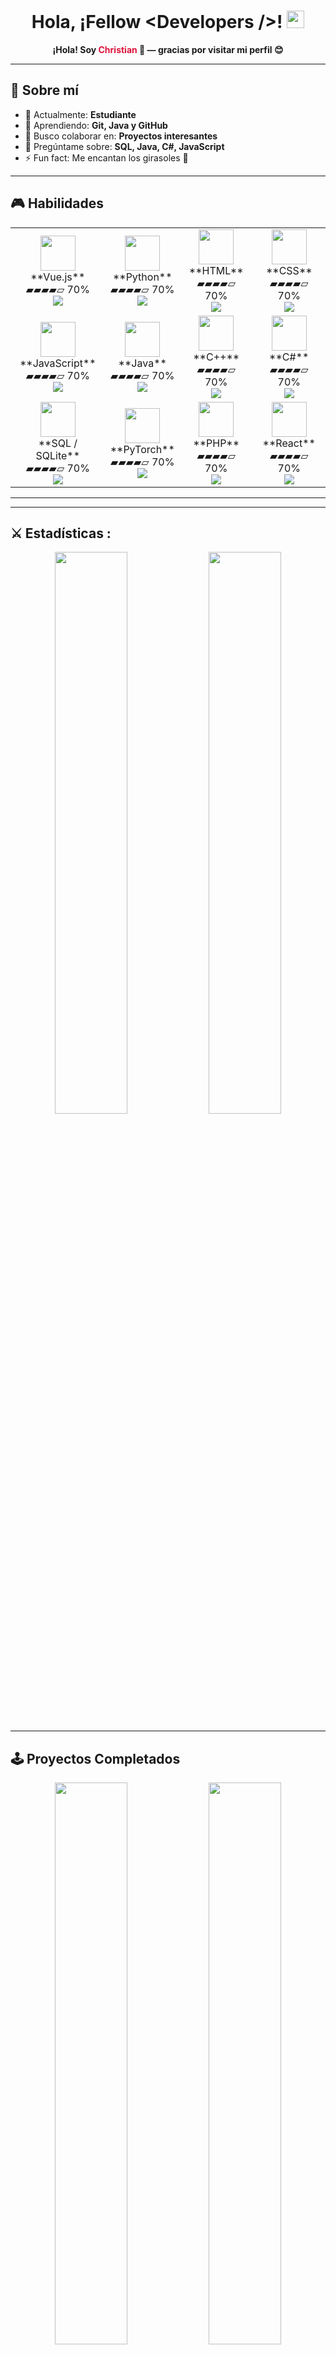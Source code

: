 <h1 align="center">Hola, ¡Fellow &lt;Developers /&gt;! <img src="https://raw.githubusercontent.com/MartinHeinz/MartinHeinz/master/wave.gif" width="28px" /></h1>

<div align="center">
  <strong>¡Hola! Soy <span style="color:crimson">Christian</span> 👋 — gracias por visitar mi perfil 😊</strong>
</div>

---

## 🔎 Sobre mí
- 🔭 Actualmente: **Estudiante**  
- 🌱 Aprendiendo: **Git, Java y GitHub**  
- 👯 Busco colaborar en: **Proyectos interesantes**  
- 💬 Pregúntame sobre: **SQL, Java, C#, JavaScript**  
- ⚡ Fun fact: Me encantan los girasoles 🌻

---

## 🎮 Habilidades 

<table align="center">
  <tr align="center">
    <td>
      <img src="https://raw.githubusercontent.com/rahulbanerjee26/githubAboutMeGenerator/main/icons/vuejs.svg" width="56"/><br/>
      **Vue.js**<br/>
      ▰▰▰▰▱ 70%<br/>
      <img src="https://img.shields.io/badge/Level-70%25-41B883?style=for-the-badge&logo=vue.js" />
    </td>
    <td>
      <img src="https://raw.githubusercontent.com/rahulbanerjee26/githubAboutMeGenerator/main/icons/python.svg" width="56"/><br/>
      **Python**<br/>
      ▰▰▰▰▱ 70%<br/>
      <img src="https://img.shields.io/badge/Level-70%25-3776AB?style=for-the-badge&logo=python" />
    </td>
    <td>
      <img src="https://raw.githubusercontent.com/rahulbanerjee26/githubAboutMeGenerator/main/icons/html.svg" width="56"/><br/>
      **HTML**<br/>
      ▰▰▰▰▱ 70%<br/>
      <img src="https://img.shields.io/badge/Level-70%25-E34F26?style=for-the-badge&logo=html5" />
    </td>
    <td>
      <img src="https://raw.githubusercontent.com/rahulbanerjee26/githubAboutMeGenerator/main/icons/css.svg" width="56"/><br/>
      **CSS**<br/>
      ▰▰▰▰▱ 70%<br/>
      <img src="https://img.shields.io/badge/Level-70%25-1572B6?style=for-the-badge&logo=css3" />
    </td>
  </tr>

  <tr align="center">
    <td>
      <img src="https://raw.githubusercontent.com/rahulbanerjee26/githubAboutMeGenerator/main/icons/javascript.svg" width="56"/><br/>
      **JavaScript**<br/>
      ▰▰▰▰▱ 70%<br/>
      <img src="https://img.shields.io/badge/Level-70%25-F7DF1E?style=for-the-badge&logo=javascript" />
    </td>
    <td>
      <img src="https://raw.githubusercontent.com/rahulbanerjee26/githubAboutMeGenerator/main/icons/java.svg" width="56"/><br/>
      **Java**<br/>
      ▰▰▰▰▱ 70%<br/>
      <img src="https://img.shields.io/badge/Level-70%25-007396?style=for-the-badge&logo=java" />
    </td>
    <td>
      <img src="https://raw.githubusercontent.com/rahulbanerjee26/githubAboutMeGenerator/main/icons/cpp.svg" width="56"/><br/>
      **C++**<br/>
      ▰▰▰▰▱ 70%<br/>
      <img src="https://img.shields.io/badge/Level-70%25-00599C?style=for-the-badge&logo=c%2B%2B" />
    </td>
    <td>
      <img src="https://raw.githubusercontent.com/rahulbanerjee26/githubAboutMeGenerator/main/icons/csharp.svg" width="56"/><br/>
      **C#**<br/>
      ▰▰▰▰▱ 70%<br/>
      <img src="https://img.shields.io/badge/Level-70%25-239120?style=for-the-badge&logo=c-sharp" />
    </td>
  </tr>

  <tr align="center">
    <td>
      <img src="https://raw.githubusercontent.com/rahulbanerjee26/githubAboutMeGenerator/main/icons/sqlite.svg" width="56"/><br/>
      **SQL / SQLite**<br/>
      ▰▰▰▰▱ 70%<br/>
      <img src="https://img.shields.io/badge/Level-70%25-07405E?style=for-the-badge&logo=sqlite" />
    </td>
    <td>
      <img src="https://raw.githubusercontent.com/rahulbanerjee26/githubAboutMeGenerator/main/icons/pytorch.svg" width="56"/><br/>
      **PyTorch**<br/>
      ▰▰▰▰▱ 70%<br/>
      <img src="https://img.shields.io/badge/Level-70%25-EE4C2C?style=for-the-badge&logo=pytorch" />
    </td>
    <td>
      <img src="https://raw.githubusercontent.com/rahulbanerjee26/githubAboutMeGenerator/main/icons/php.svg" width="56"/><br/>
      **PHP**<br/>
      ▰▰▰▰▱ 70%<br/>
      <img src="https://img.shields.io/badge/Level-70%25-777BB4?style=for-the-badge&logo=php" />
    </td>
    <td>
      <img src="https://raw.githubusercontent.com/rahulbanerjee26/githubAboutMeGenerator/main/icons/reactjs.svg" width="56"/><br/>
      **React**<br/>
      ▰▰▰▰▱ 70%<br/>
      <img src="https://img.shields.io/badge/Level-70%25-61DAFB?style=for-the-badge&logo=react" />
    </td>
  </tr>
</table>

---

---

## ⚔️ Estadísticas :

<p align="center">
  <img src="https://github-readme-stats.vercel.app/api?username=TU_USUARIO&show_icons=true&theme=radical&title_color=ff0055&icon_color=00fff7&text_color=ffffff&bg_color=0d0d0d&hide_border=true&custom_title=🎮%20Stats%20de%20Jugador" width="48%"/>
  <img src="https://github-readme-streak-stats.herokuapp.com?user=TU_USUARIO&theme=radical&ring=00fff7&fire=ff0055&currStreakLabel=ffffff&background=0d0d0d&hide_border=true" width="48%"/>
</p>

---

## 🕹️ Proyectos Completados
<p align="center">
  <img src="https://github-profile-summary-cards.vercel.app/api/cards/productive-time?username=TU_USUARIO&theme=radical" width="48%"/>
  <img src="https://github-readme-stats.vercel.app/api/top-langs/?username=TU_USUARIO&layout=compact&theme=radical&title_color=00fff7&text_color=ffffff&bg_color=0d0d0d&hide_border=true" width="48%"/>
</p>

---

## 📊 Proyectos Frontend + Backend
<p align="center">
  <img src="https://quickchart.io/chart?c={type:'doughnut',data:{labels:['Frontend','Backend'],datasets:[{data:[4,4],backgroundColor:['%23ff0055','%2300fff7']}]},options:{plugins:{legend:{labels:{color:'white',font:{size:16}}}},layout:{padding:20}}}" alt="Proyectos" width="350" />
</p>

---

## 🚀 Barra de Progreso de Skills

<div align="center">

![HTML5](https://img.shields.io/badge/HTML5-90%25-ff0055?style=for-the-badge&logo=html5)
![CSS3](https://img.shields.io/badge/CSS3-85%25-00fff7?style=for-the-badge&logo=css3)
![JavaScript](https://img.shields.io/badge/JavaScript-80%25-f7df1e?style=for-the-badge&logo=javascript)
![React](https://img.shields.io/badge/React-75%25-61dafb?style=for-the-badge&logo=react)
![Java](https://img.shields.io/badge/Java-70%25-e11f21?style=for-the-badge&logo=java)
![SQL](https://img.shields.io/badge/SQL-80%25-336791?style=for-the-badge&logo=postgresql)

</div>

---

**🎯 Total de proyectos reales:** `4` *(Frontend + Backend FullStack)*  


---

## 📫 Conectemos
<p align="center">
  <a href="https://www.linkedin.com/in/tu-perfil"><img src="https://raw.githubusercontent.com/rahulbanerjee26/githubAboutMeGenerator/main/icons/linked-in-alt.svg" width="28" /></a>
  &nbsp;
  <a href="https://twitter.com/tu_usuario"><img src="https://raw.githubusercontent.com/rahulbanerjee26/githubAboutMeGenerator/main/icons/twitter.svg" width="28" /></a>
  &nbsp;
  <a href="https://github.com/TU_USUARIO"><img src="https://raw.githubusercontent.com/rahulbanerjee26/githubAboutMeGenerator/main/icons/github.svg" width="28" /></a>
  &nbsp;
  <a href="https://tu-portfolio.com"><img src="https://raw.githubusercontent.com/rahulbanerjee26/githubAboutMeGenerator/main/icons/portfolio.png" width="28" /></a>
</p>

---

**Última actualización:** 08/08/2025

